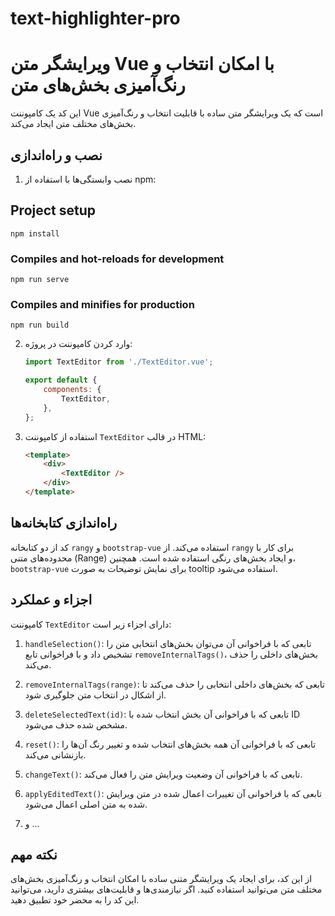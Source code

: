 # text-highlighter-pro

# ویرایشگر متن Vue با امکان انتخاب و رنگ‌آمیزی بخش‌های متن

این کد یک کامپوننت Vue است که یک ویرایشگر متن ساده با قابلیت انتخاب و رنگ‌آمیزی بخش‌های مختلف متن ایجاد می‌کند.

## نصب و راه‌اندازی

1. نصب وابستگی‌ها با استفاده از npm:


## Project setup
```
npm install
```

### Compiles and hot-reloads for development
```
npm run serve
```

### Compiles and minifies for production
```
npm run build
```

2. وارد کردن کامپوننت در پروژه:

   ```javascript
   import TextEditor from './TextEditor.vue';
   
   export default {
       components: {
           TextEditor,
       },
   };
   ```

3. استفاده از کامپوننت `TextEditor` در قالب HTML:

   ```html
   <template>
       <div>
           <TextEditor />
       </div>
   </template>
   ```

## راه‌اندازی کتابخانه‌ها

کد از دو کتابخانه `rangy` و `bootstrap-vue` استفاده می‌کند. از `rangy` برای کار با محدوده‌های متنی (Range) و ایجاد بخش‌های رنگی استفاده شده است. همچنین، `bootstrap-vue` برای نمایش توضیحات به صورت tooltip استفاده می‌شود.

## اجزاء و عملکرد

کامپوننت `TextEditor` دارای اجزاء زیر است:

1. `handleSelection()`: تابعی که با فراخوانی آن می‌توان بخش‌های انتخابی متن را تشخیص داد و با فراخوانی تابع `removeInternalTags()`، بخش‌های داخلی را حذف می‌کند.

2. `removeInternalTags(range)`: تابعی که بخش‌های داخلی انتخابی را حذف می‌کند تا از اشکال در انتخاب متن جلوگیری شود.

3. `deleteSelectedText(id)`: تابعی که با فراخوانی آن بخش انتخاب شده با ID مشخص شده حذف می‌شود.

4. `reset()`: تابعی که با فراخوانی آن همه بخش‌های انتخاب شده و تغییر رنگ آن‌ها را بازنشانی می‌کند.

5. `changeText()`: تابعی که با فراخوانی آن وضعیت ویرایش متن را فعال می‌کند.

6. `applyEditedText()`: تابعی که با فراخوانی آن تغییرات اعمال شده در متن ویرایش شده به متن اصلی اعمال می‌شود.

7. و ...

## نکته مهم

از این کد، برای ایجاد یک ویرایشگر متنی ساده با امکان انتخاب و رنگ‌آمیزی بخش‌های مختلف متن می‌توانید استفاده کنید. اگر نیازمندی‌ها و قابلیت‌های بیشتری دارید، می‌توانید این کد را به محضر خود تطبیق دهید.
